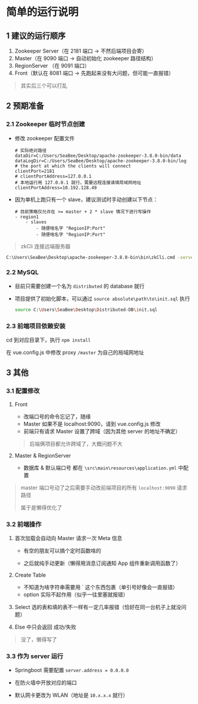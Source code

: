 # 简单的运行说明

## 1 建议的运行顺序

1. Zookeeper Server（在 2181 端口 -> 不然后端项目会寄）
2. Master（在 9090 端口 -> 自动初始化 zookeeper 路径结构）
3. RegionServer （在 9091 端口）
4. Front（默认在 8081 端口 -> 先跑起来没有大问题，但可能一直报错）

> 其实后三个可以打乱

## 2 预期准备

### 2.1 Zookeeper 临时节点创建

- 修改 zookeeper 配置文件

    ```YML
    # 实际绝对路径
    dataDir=C:/Users/SeaBee/Desktop/apache-zookeeper-3.8.0-bin/data
    dataLogDir=C:/Users/SeaBee/Desktop/apache-zookeeper-3.8.0-bin/log
    # the port at which the clients will connect
    clientPort=2181
    # clientPortAddress=127.0.0.1
    # 本地运行用 127.0.0.1 就行，需要远程连接请填局域网地址
    clientPortAddress=10.192.128.49
    ```


- 因为单机上跑只有一个 slave，建议测试时手动创建以下节点：

    ```text
    # 目前策略仅允许在 >= master + 2 * slave 情况下进行写操作
    - region1
        - slaves
            - 随便啥名字 "RegionIP:Port"
            - 随便啥名字 "RegionIP:Port"
    ```

> zkCli 连接远端服务器

```bash
C:\Users\SeaBee\Desktop\apache-zookeeper-3.8.0-bin\bin\zkCli.cmd -server 10.181.199.26:2181
```

### 2.2 MySQL

- 目前只需要创建一个名为 `distributed` 的 database 就行

- 项目提供了初始化脚本，可以通过 `source absolute\path\to\init.sql` 执行

    ```bash
    source C:\Users\SeaBee\Desktop\Distributed-DB\init.sql
    ```

### 2.3 前端项目依赖安装

cd 到对应目录下，执行 `npm install`

在 vue.config.js 中修改 proxy `/master` 为自己的局域网地址

## 3 其他

### 3.1 配置修改

1. Front

    - 改端口号的命令忘记了，随缘
    - Master 如果不是 localhost:9090，请到 vue.config.js 修改
    - 前端只有请求 Master 设置了跨域（因为其他 server 的地址不确定）
    > 后端俩项目都允许跨域了，大概问题不大

2. Master & RegionServer

    - 数据库 & 默认端口号 都在 `\src\main\resources\application.yml` 中配置

> master 端口号动了之后需要手动改前端项目的所有 `localhost:9090` 请求路径
>
> 属于是懒得优化了

### 3.2 前端操作

1. 首次加载会自动向 Master 请求一次 Meta 信息

    - 有空的朋友可以搞个定时函数啥的

    - 之后就纯手动更新（懒得用消息订阅通知 App 组件重新调用函数了）

2. Create Table

    - 不知道为啥字符串需要用 ` 这个东西包裹（单引号好像会一直报错）
    - option 实际不起作用（似乎一往里塞就报错）

3. Select 选的表和填的表不一样有一定几率报错（恰好在同一台机子上就没问题）

4. Else 中只会返回 成功/失败

> 没了，懒得写了

### 3.3 作为 server 运行

- Springboot 需要配置 `server.address = 0.0.0.0`

- 在防火墙中开放对应的端口

- 默认网卡更改为 WLAN（地址是 `10.x.x.x` 就行）

